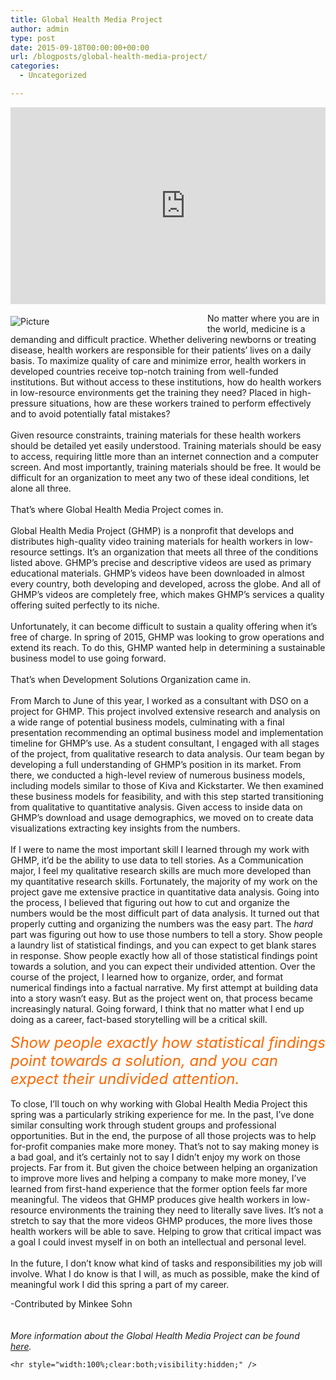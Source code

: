 ```yaml
---
title: Global Health Media Project
author: admin
type: post
date: 2015-09-18T00:00:00+00:00
url: /blogposts/global-health-media-project/
categories:
  - Uncategorized

---
```

<div>
  <div id="615052487142789898" align="center" style="width: 100%; overflow-y: hidden;" class="wcustomhtml">
    <iframe width="560" height="315" src="https://www.youtube.com/embed/XCrOde-JYs0" frameborder="0" allowfullscreen=""></iframe>
  </div>
</div>

<span class="imgPusher" style="float:left;height:0px"></span><span style="display: table;z-index:10;width:315px;position:relative;float:left;max-width:100%;;clear:left;margin-top:0px;*margin-top:0px"><a><img src="http://www.dsoglobal.org//uploads/2/4/1/8/24188388/9003244.jpg?299" style="margin-top: 5px; margin-bottom: 10px; margin-left: 0px; margin-right: 10px; none; max-width:100%" alt="Picture" class="galleryImageBorder wsite-image" /></a><span style="display: table-caption; caption-side: bottom; font-size: 90%; margin-top: -10px; margin-bottom: 10px; text-align: center;" class="wsite-caption"></span></span>

<div class="paragraph" style="text-align:left;display:block;">
  <span style="">No matter where you are in the world, medicine is a demanding and difficult practice. Whether delivering newborns or treating disease, health workers are responsible for their patients’ lives on a daily basis. To maximize quality of care and minimize error, health workers in developed countries receive top-notch training from well-funded institutions. But without access to these institutions, how do health workers in low-resource environments get the training they need? Placed in high-pressure situations, how are these workers trained to perform effectively and to avoid potentially fatal mistakes?</span><br /><span style=""></span><br /><span style=""></span> <span style="">Given resource constraints, training materials for these health workers should be detailed yet easily understood. Training materials should be easy to access, requiring little more than an internet connection and a computer screen. And most importantly, training materials should be free. It would be difficult for an organization to meet any two of these ideal conditions, let alone all three.</span><br /><span style=""></span><br /><span style=""></span> <span style="">That’s where Global Health Media Project comes in.</span><br /><span style=""></span><br /><span style=""></span> <span style="">Global Health Media Project (GHMP) is a nonprofit that develops and distributes high-quality video training materials for health workers in low-resource settings. It’s an organization that meets all three of the conditions listed above. GHMP’s precise and descriptive videos are used as primary educational materials. GHMP’s videos have been downloaded in almost every country, both developing and developed, across the globe. And all of GHMP’s videos are completely free, which makes GHMP’s services a quality offering suited perfectly to its niche.</span><br /><span style=""></span><br /><span style=""></span> <span style="">Unfortunately, it can become difficult to sustain a quality offering when it’s free of charge. In spring of 2015, GHMP was looking to grow operations and extend its reach. To do this, GHMP wanted help in determining a sustainable business model to use going forward.  </span><br /><span style=""></span><br /><span style=""></span> <span style="">That’s when Development Solutions Organization came in.</span><br /><span style=""></span><br /><span style=""></span> <span style="">From March to June of this year, I worked as a consultant with DSO on a project for GHMP. This project involved extensive research and analysis on a wide range of potential business models, culminating with a final presentation recommending an optimal business model and implementation timeline for GHMP’s use. As a student consultant, I engaged with all stages of the project, from qualitative research to data analysis. Our team began by developing a full understanding of GHMP’s position in its market. From there, we conducted a high-level review of numerous business models, including models similar to those of Kiva and Kickstarter. We then examined these business models for feasibility, and with this step started transitioning from qualitative to quantitative analysis. Given access to inside data on GHMP’s download and usage demographics, we moved on to create data visualizations extracting key insights from the numbers.</span><br /><span style=""></span><br /><span style=""></span> <span style="">If I were to name the most important skill I learned through my work with GHMP, it’d be the ability to use data to tell stories. As a Communication major, I feel my qualitative research skills are much more developed than my quantitative research skills. Fortunately, the majority of my work on the project gave me extensive practice in quantitative data analysis. Going into the process, I believed that figuring out how to cut and organize the numbers would be the most difficult part of data analysis. It turned out that properly cutting and organizing the numbers was the easy part. The <em style="">hard</em> part was figuring out how to use those numbers to tell a story. Show people a laundry list of statistical findings, and you can expect to get blank stares in response. Show people exactly how all of those statistical findings point towards a solution, and you can expect their undivided attention. Over the course of the project, I learned how to organize, order, and format numerical findings into a factual narrative. My first attempt at building data into a story wasn’t easy. But as the project went on, that process became increasingly natural. Going forward, I think that no matter what I end up doing as a career, fact-based storytelling will be a critical skill. </span><br /><span id="selectionBoundary_1442774575033_2783548687584698" class="rangySelectionBoundary" style="display: none;">﻿</span></p> 
  
  <p>
    <font size="5"><em><font color="#FF6600">Show people exactly how statistical findings point towards a solution, and you can expect their undivided attention.</font></em></font><br /><span style=""></span><br /><span style=""></span> <span style="">To close, I’ll touch on why working with Global Health Media Project this spring was a particularly striking experience for me. In the past, I’ve done similar consulting work through student groups and professional opportunities. But in the end, the purpose of all those projects was to help for-profit companies make more money. That’s not to say making money is a bad goal, and it’s certainly not to say I didn’t enjoy my work on those projects. Far from it. But given the choice between helping an organization to improve more lives and helping a company to make more money, I’ve learned from first-hand experience that the former option feels far more meaningful. The videos that GHMP produces give health workers in low-resource environments the training they need to literally save lives. It’s not a stretch to say that the more videos GHMP produces, the more lives those health workers will be able to save. Helping to grow that critical impact was a goal I could invest myself in on both an intellectual and personal level.</span><br /><span style=""></span><br /><span style=""></span> <span style="">In the future, I don’t know what kind of tasks and responsibilities my job will involve. What I do know is that I will, as much as possible, make the kind of meaningful work I did this spring a part of my career. </span>
  </p>
  
  <p>
    -Contributed by Minkee Sohn<br /><span style=""></span><br /><span style=""></span><br /><em style="">More information about the Global Health Media Project can be found <a href="http://globalhealthmedia.org/what-we-do/projects/" title="" style="">here</a>. </em> </div> 
    
    <hr style="width:100%;clear:both;visibility:hidden;" />